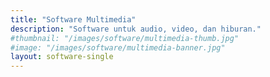 ```yaml
---
title: "Software Multimedia"
description: "Software untuk audio, video, dan hiburan."
#thumbnail: "/images/software/multimedia-thumb.jpg"
#image: "/images/software/multimedia-banner.jpg"
layout: software-single
---
```

